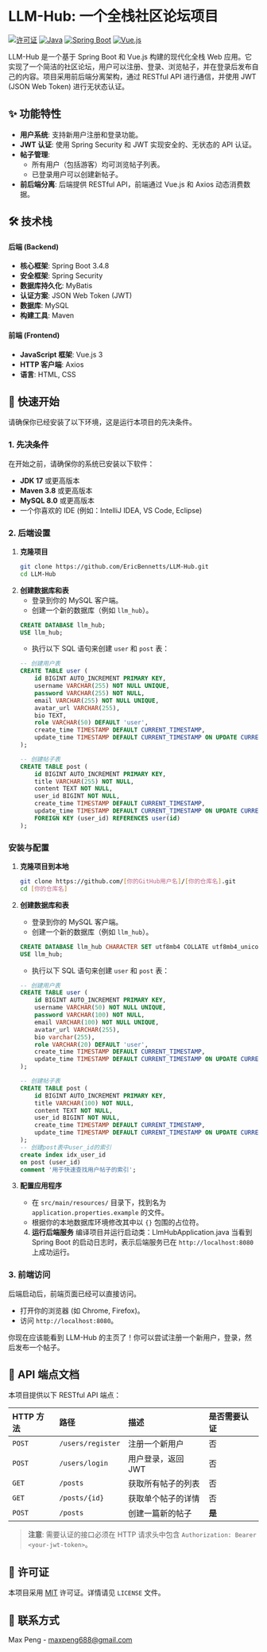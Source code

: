 # LLM-Hub: 一个全栈社区论坛项目

[![许可证](https://img.shields.io/badge/license-MIT-blue.svg)](https://opensource.org/licenses/MIT)
[![Java](https://img.shields.io/badge/Java-17+-orange.svg)](https://www.java.com)
[![Spring Boot](https://img.shields.io/badge/Spring%20Boot-3.x-brightgreen.svg)](https://spring.io/projects/spring-boot)
[![Vue.js](https://img.shields.io/badge/Vue.js-3.x-4FC08D.svg)](https://vuejs.org/)

LLM-Hub 是一个基于 Spring Boot 和 Vue.js 构建的现代化全栈 Web 应用。它实现了一个简洁的社区论坛，用户可以注册、登录、浏览帖子，并在登录后发布自己的内容。项目采用前后端分离架构，通过 RESTful API 进行通信，并使用 JWT (JSON Web Token) 进行无状态认证。
## ✨ 功能特性

*   **用户系统**: 支持新用户注册和登录功能。
*   **JWT 认证**: 使用 Spring Security 和 JWT 实现安全的、无状态的 API 认证。
*   **帖子管理**:
    *   所有用户（包括游客）均可浏览帖子列表。
    *   已登录用户可以创建新帖子。
*   **前后端分离**: 后端提供 RESTful API，前端通过 Vue.js 和 Axios 动态消费数据。

## 🛠️ 技术栈

#### 后端 (Backend)
*   **核心框架**: Spring Boot 3.4.8
*   **安全框架**: Spring Security
*   **数据库持久化**: MyBatis
*   **认证方案**: JSON Web Token (JWT)
*   **数据库**: MySQL
*   **构建工具**: Maven

#### 前端 (Frontend)
*   **JavaScript 框架**: Vue.js 3
*   **HTTP 客户端**: Axios
*   **语言**: HTML, CSS

## 🚀 快速开始

请确保你已经安装了以下环境，这是运行本项目的先决条件。

### 1. 先决条件
在开始之前，请确保你的系统已安装以下软件：
*   **JDK 17** 或更高版本
*   **Maven 3.8** 或更高版本
*   **MySQL 8.0** 或更高版本
*   一个你喜欢的 IDE (例如：IntelliJ IDEA, VS Code, Eclipse)

### 2. 后端设置

1.  **克隆项目**
    ```bash
    git clone https://github.com/EricBennetts/LLM-Hub.git
    cd LLM-Hub
    ```
2.  **创建数据库和表**
    *   登录到你的 MySQL 客户端。
    *   创建一个新的数据库（例如 `llm_hub`）。
      ```sql
      CREATE DATABASE llm_hub;
      USE llm_hub;
      ```
    *   执行以下 SQL 语句来创建 `user` 和 `post` 表：
      ```sql
      -- 创建用户表
      CREATE TABLE user (
          id BIGINT AUTO_INCREMENT PRIMARY KEY,
          username VARCHAR(255) NOT NULL UNIQUE,
          password VARCHAR(255) NOT NULL,
          email VARCHAR(255) NOT NULL UNIQUE,
          avatar_url VARCHAR(255),
          bio TEXT,
          role VARCHAR(50) DEFAULT 'user',
          create_time TIMESTAMP DEFAULT CURRENT_TIMESTAMP,
          update_time TIMESTAMP DEFAULT CURRENT_TIMESTAMP ON UPDATE CURRENT_TIMESTAMP
      );

      -- 创建帖子表
      CREATE TABLE post (
          id BIGINT AUTO_INCREMENT PRIMARY KEY,
          title VARCHAR(255) NOT NULL,
          content TEXT NOT NULL,
          user_id BIGINT NOT NULL,
          create_time TIMESTAMP DEFAULT CURRENT_TIMESTAMP,
          update_time TIMESTAMP DEFAULT CURRENT_TIMESTAMP ON UPDATE CURRENT_TIMESTAMP,
          FOREIGN KEY (user_id) REFERENCES user(id)
      );
      ```

### 安装与配置

1.  **克隆项目到本地**
    ```bash
    git clone https://github.com/[你的GitHub用户名]/[你的仓库名].git
    cd [你的仓库名]
    ```

   2.  **创建数据库和表**
       *   登录到你的 MySQL 客户端。
       *   创建一个新的数据库（例如 `llm_hub`）。
         ```sql
         CREATE DATABASE llm_hub CHARACTER SET utf8mb4 COLLATE utf8mb4_unicode_ci;
         USE llm_hub;
         ```
       *   执行以下 SQL 语句来创建 `user` 和 `post` 表：
         ```sql
         -- 创建用户表
         CREATE TABLE user (
             id BIGINT AUTO_INCREMENT PRIMARY KEY,
             username VARCHAR(50) NOT NULL UNIQUE,
             password VARCHAR(100) NOT NULL,
             email VARCHAR(100) NOT NULL UNIQUE,
             avatar_url VARCHAR(255),
             bio varchar(255),
             role VARCHAR(20) DEFAULT 'user',
             create_time TIMESTAMP DEFAULT CURRENT_TIMESTAMP,
             update_time TIMESTAMP DEFAULT CURRENT_TIMESTAMP ON UPDATE CURRENT_TIMESTAMP
         );

         -- 创建帖子表
         CREATE TABLE post (
             id BIGINT AUTO_INCREMENT PRIMARY KEY,
             title VARCHAR(100) NOT NULL,
             content TEXT NOT NULL,
             user_id BIGINT NOT NULL,
             create_time TIMESTAMP DEFAULT CURRENT_TIMESTAMP,
             update_time TIMESTAMP DEFAULT CURRENT_TIMESTAMP ON UPDATE CURRENT_TIMESTAMP
         );
       -- 创建post表中user_id的索引
         create index idx_user_id
         on post (user_id)
         comment '用于快速查找用户帖子的索引';
         ```
3.  **配置应用程序**
    *   在 `src/main/resources/` 目录下，找到名为 `application.properties.example` 的文件。
    *   根据你的本地数据库环境修改其中以 `{}` 包围的占位符。

    4.  **运行后端服务**
    编译项目并运行启动类：LlmHubApplication.java
    当看到 Spring Boot 的启动日志时，表示后端服务已在 `http://localhost:8080` 上成功运行。

### 3. 前端访问

后端启动后，前端页面已经可以直接访问。

*   打开你的浏览器 (如 Chrome, Firefox)。
*   访问 `http://localhost:8080`。

你现在应该能看到 LLM-Hub 的主页了！你可以尝试注册一个新用户，登录，然后发布一个帖子。

## 📖 API 端点文档

本项目提供以下 RESTful API 端点：

| HTTP 方法 | 路径                 | 描述                 | 是否需要认证 |
| :-------- | :------------------- | :------------------- | :----------- |
| `POST`    | `/users/register`    | 注册一个新用户       | 否           |
| `POST`    | `/users/login`       | 用户登录，返回 JWT   | 否           |
| `GET`     | `/posts`             | 获取所有帖子的列表   | 否           |
| `GET`     | `/posts/{id}`        | 获取单个帖子的详情   | 否           |
| `POST`    | `/posts`             | 创建一篇新的帖子     | **是**       |

> **注意**: 需要认证的接口必须在 HTTP 请求头中包含 `Authorization: Bearer <your-jwt-token>`。


## 📜 许可证

本项目采用 [MIT](https://opensource.org/licenses/MIT) 许可证。详情请见 `LICENSE` 文件。

## 📧 联系方式

Max Peng - maxpeng688@gmail.com

